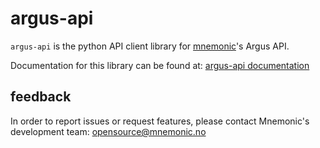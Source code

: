 # argus-api

`argus-api` is the python API client library for [mnemonic](https://www.mnemonic.io/)'s Argus API.

Documentation for this library can be found at: [argus-api documentation](https://argus-api.docs.mnemonic.no)

## feedback

In order to report issues or request features, please contact Mnemonic's development
team: [opensource@mnemonic.no](mailto:opensource@mnemonic.no)
